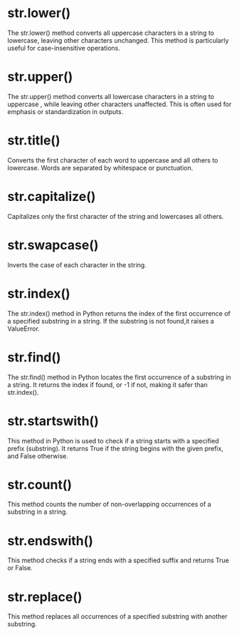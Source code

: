 # str.lower()
The str.lower() method converts all uppercase characters in a string to lowercase, leaving other characters unchanged. This method is particularly useful for case-insensitive operations.
# str.upper()
The str.upper() method converts all lowercase characters in a string to uppercase , while leaving other characters unaffected. This is often used for emphasis or standardization in outputs.
# str.title()  
Converts the first character of each word to uppercase and all others to lowercase. Words are separated by whitespace or punctuation.
# str.capitalize()
Capitalizes only the first character of the string and lowercases all others.
# str.swapcase()
Inverts the case of each character in the string.
# str.index()
The str.index() method in Python returns the index of the first occurrence of a specified substring in a string. If the substring is not found,it raises a ValueError.
# str.find()
The str.find() method in Python locates the first occurrence of a substring in a string. It returns the index if found, or -1 if not, making it safer than str.index().
# str.startswith()
This method in Python is used to check if a string starts with a specified prefix (substring). It returns True if the string begins with the given prefix, and False otherwise.
# str.count()
This method counts the number of non-overlapping occurrences of a substring in a string.
# str.endswith()
This method checks if a string ends with a specified suffix and returns True or False.
# str.replace()
This method replaces all occurrences of a specified substring with another substring.